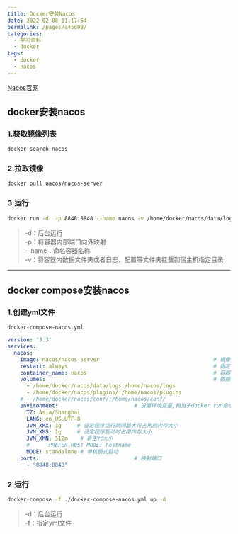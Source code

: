 ```yaml
---
title: Docker安装Nacos
date: 2022-02-08 11:17:54
permalink: /pages/a45d98/
categories:
  - 学习资料
  - docker
tags:
  - docker
  - nacos
---
```


[Nacos官网](https://nacos.io/zh-cn/index.html)
## docker安装nacos


### 1.获取镜像列表
```sh
docker search nacos
```
### 2.拉取镜像
```sh
docker pull nacos/nacos-server
```
### 3.运行
```sh
docker run -d  -p 8848:8848 --name nacos -v /home/docker/nacos/data/logs:/home/nacos/logs -v /home/docker/nacos/plugins/:/home/nacos/plugins nacos/nacos-server:latest
```
>-d：后台运行  
-p：将容器内部端口向外映射  
--name：命名容器名称  
-v：将容器内数据文件夹或者日志、配置等文件夹挂载到宿主机指定目录  

---

## docker compose安装nacos

### 1.创建yml文件
`docker-compose-nacos.yml`
```yml
version: '3.3'
services:
  nacos:
    image: nacos/nacos-server                                    # 镜像`nacos/nacos-server:latest`
    restart: always                                              # 指定容器退出后的重启策略为始终重启
    container_name: nacos                                        # 容器名为'nacos'
    volumes:                                                     # 数据卷挂载路径设置,将本机目录映射到容器目录
      - /home/docker/nacos/data/logs:/home/nacos/logs
      - /home/docker/nacos/plugins/:/home/nacos/plugins
    # - /home/docker/nacos/conf/:/home/nacos/conf/
    environment:                        # 设置环境变量,相当于docker run命令中的-e
      TZ: Asia/Shanghai
      LANG: en_US.UTF-8
      JVM_XMX: 1g     # 设定程序运行期间最大可占用的内存大小
      JVM_XMS: 1g     # 设定程序启动时占用内存大小
      JVM_XMN: 512m    # 新生代大小
      #      PREFER_HOST_MODE: hostname
      MODE: standalone # 单机模式启动
    ports:                              # 映射端口
      - "8848:8848"
```
### 2.运行
```sh
docker-compose -f ./docker-compose-nacos.yml up -d
```
>-d：后台运行  
-f：指定yml文件  
